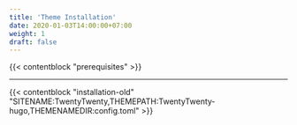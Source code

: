 ```yaml
---
title: 'Theme Installation'
date: 2020-01-03T14:00:00+07:00
weight: 1
draft: false
---
```


{{< contentblock "prerequisites" >}}

---

{{< contentblock "installation-old" "SITENAME:TwentyTwenty,THEMEPATH:TwentyTwenty-hugo,THEMENAMEDIR:config.toml" >}}

